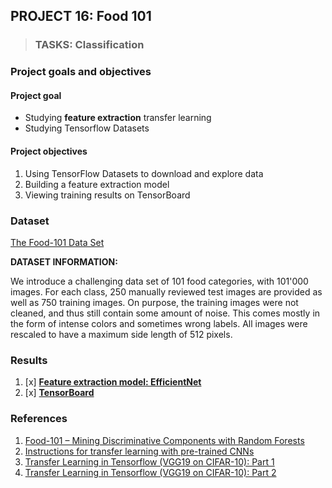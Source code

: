 ## PROJECT 16: Food 101 


> ### TASKS: Classification

### Project goals and objectives

#### Project goal

- Studying **feature extraction** transfer learning 
- Studying Tensorflow Datasets 

#### Project objectives

1. Using TensorFlow Datasets to download and explore data
2. Building a feature extraction model
3. Viewing training results on TensorBoard

### Dataset

[The Food-101 Data Set](https://data.vision.ee.ethz.ch/cvl/datasets_extra/food-101/)

**DATASET INFORMATION:**

We introduce a challenging data set of 101 food categories, with 101'000 images. For each class, 250 manually reviewed test images are provided as well as 750 training images. On purpose, the training images were not cleaned, and thus still contain some amount of noise. This comes mostly in the form of intense colors and sometimes wrong labels. All images were rescaled to have a maximum side length of 512 pixels.


### Results

1. [x] [**Feature extraction model: EfficientNet**]()
2. [x] [**TensorBoard**](https://tensorboard.dev/experiment/B0P2g4tkTkSb9j6U3gsEmQ/#scalars)


### References

1. [Food-101 – Mining Discriminative Components with Random Forests](https://data.vision.ee.ethz.ch/cvl/datasets_extra/food-101/)
2. [Instructions for transfer learning with pre-trained CNNs](https://medium.com/@mikhaillenko/instructions-for-transfer-learning-with-pre-trained-cnns-203ddaefc01)
3. [Transfer Learning in Tensorflow (VGG19 on CIFAR-10): Part 1](https://towardsdatascience.com/transfer-learning-in-tensorflow-9e4f7eae3bb4)
4. [Transfer Learning in Tensorflow (VGG19 on CIFAR-10): Part 2](https://towardsdatascience.com/transfer-learning-in-tensorflow-5d2b6ad495cb)
